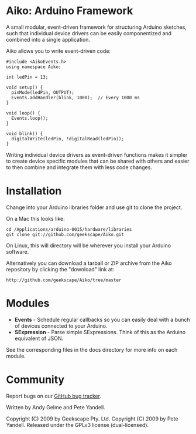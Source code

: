 Aiko: Arduino Framework
=======================

A small modular, event-driven framework for structuring Arduino
sketches, such that individual device drivers can be easily
componentized and combined into a single application.

Aiko allows you to write event-driven code:

    #include <AikoEvents.h>
    using namespace Aiko;

    int ledPin = 13;

    void setup() {
      pinMode(ledPin, OUTPUT);
      Events.addHandler(blink, 1000);  // Every 1000 ms
    }

    void loop() {
      Events.loop();
    }

    void blink() {
      digitalWrite(ledPin, !digitalRead(ledPin));
    }

Writing individual device drivers as event-driven functions makes it
simpler to create device specific modules that can be shared with others
and easier to then combine and integrate them with less code changes.


Installation
============

Change into your Arduino libraries folder and use git to clone the project.

On a Mac this looks like:

    cd /Applications/arduino-0015/hardware/libraries
    git clone git://github.com/geekscape/Aiko.git

On Linux, this will directory will be wherever you install your Arduino
software.

Alternatively you can download a tarball or ZIP archive from the Aiko
repository by clicking the "download" link at:

    http://github.com/geekscape/Aiko/tree/master


Modules
=======

- **Events** - Schedule regular callbacks so you can easily deal with
  a bunch of devices connected to your Arduino.
- **SExpression** - Parse simple SExpressions. Think of this as the
  Arduino equivalent of JSON.

See the corresponding files in the docs directory for more info on each module.


Community
=========

Report bugs on our [GitHub bug tracker](http://github.com/geekscape/Aiko/issues).

Written by Andy Gelme and Pete Yandell.

Copyright (C) 2009 by Geekscape Pty. Ltd.
Copyright (C) 2009 by Pete Yandell.
Released under the GPLv3 license (dual-licensed).
